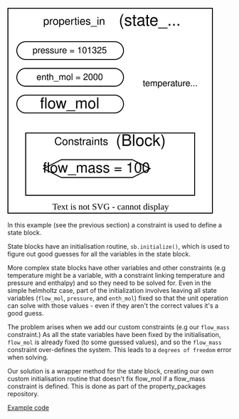 

![State Block, fully specified with 2 variables fixed and one constraint](res/idaes_custom_sb_constraints.drawio.svg)

In this example (see the previous section) a constraint is used to define a state block.

State blocks have an initialisation routine, `sb.initialize()`, which is used to figure out good guesses for all the variables in the state block.

More complex state blocks have other variables and other constraints (e.g temperature might be a variable, with a constraint linking temperature and pressure and enthalpy) and so they need to be solved for. Even in the simple helmholtz case, part of the initialization involves leaving all state variables (`flow_mol`, `pressure`, and `enth_mol`) fixed so that the unit operation can solve with those values - even if they aren't the correct values it's a good guess.


The problem arises when we add our custom constraints (e.g our `flow_mass` constraint.) As all the state variables have been fixed by the initialisation, `flow_mol` is already fixed (to some guessed values), and so the `flow_mass` constraint over-defines the system. This leads to a `degrees of freedom` error when solving.

Our solution is a wrapper method for the state block, creating our own custom initialisation routine that doesn't fix flow_mol if a flow_mass constraint is defined. This is done as part of the property_packages repository.

[Example code](https://github.com/waikato-ahuora-smart-energy-systems/PropertyPackages/blob/b2de087ac431c34d17c2f52bc16f5dfb1c0ebc84/property_packages/helmholtz/helmholtz_extended.py)
